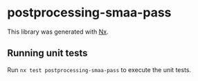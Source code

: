 # postprocessing-smaa-pass

This library was generated with [Nx](https://nx.dev).

## Running unit tests

Run `nx test postprocessing-smaa-pass` to execute the unit tests.
